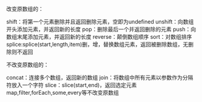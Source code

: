 改变原数组的：

shift：将第一个元素删除并且返回删除元素，空即为undefined
unshift：向数组开头添加元素，并返回新的长度
pop：删除最后一个并返回删除的元素
push：向数组末尾添加元素，并返回新的长度
reverse：颠倒数组顺序
sort：对数组排序
splice:splice(start,length,item)删，增，替换数组元素，返回被删除数组，无删除则不返回


不改变原数组的：

concat：连接多个数组，返回新的数组
join：将数组中所有元素以参数作为分隔符放入一个字符
slice：slice(start,end)，返回选定元素
map,filter,forEach,some,every等不改变原数组